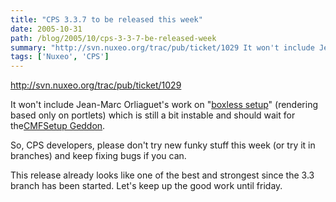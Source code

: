 ```yaml
---
title: "CPS 3.3.7 to be released this week"
date: 2005-10-31
path: /blog/2005/10/cps-3-3-7-be-released-week
summary: "http://svn.nuxeo.org/trac/pub/ticket/1029 It won't include Jean-Marc Orliaguet's work on \"boxless setup\" (rendering based only on portlets) which is still a bit instable and should wait for theCMFSetup Geddon."
tags: ['Nuxeo', 'CPS']
---
```


<a class="moz-txt-link-freetext" href="http://svn.nuxeo.org/trac/pub/ticket/1029">http://svn.nuxeo.org/trac/pub/ticket/1029</a>

It won't include Jean-Marc Orliaguet's work on "<a href="http://svn.nuxeo.org/trac/pub/browser/CPSSkins/branches/jmo-boxless/">boxless
setup</a>" (rendering based only on portlets) which is still a bit instable
and should wait for the<a href="http://svn.nuxeo.org/trac/pub/ticket/586">CMFSetup Geddon</a>.

So, CPS developers, please don't try new funky stuff this week (or try it
in branches) and keep fixing bugs if you can.

This release already looks like one of the best and strongest since the 3.3
branch has been started. Let's keep up the good work until friday.

